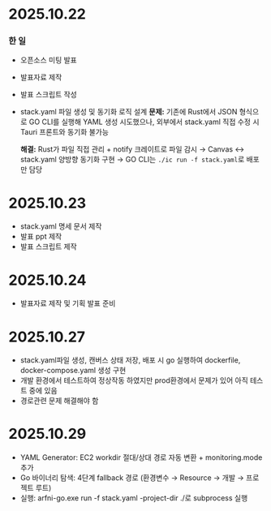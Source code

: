 # 2025.10.22

### 한 일
- 오픈소스 미팅 발표
- 발표자료 제작
- 발표 스크립트 작성
- stack.yaml 파일 생성 및 동기화 로직 설계
    **문제:** 
    기존에 Rust에서 JSON 형식으로 GO CLI를 실행해 YAML 생성 시도했으나, 
    외부에서 stack.yaml 직접 수정 시 Tauri 프론트와 동기화 불가능

    **해결:**
    Rust가 파일 직접 관리 + notify 크레이트로 파일 감시
    → Canvas ↔ stack.yaml 양방향 동기화 구현
    → GO CLI는 `./ic run -f stack.yaml`로 배포만 담당

# 2025.10.23
- stack.yaml 명세 문서 제작
- 발표 ppt 제작
- 발표 스크립트 제작

# 2025.10.24
- 발표자료 제작 및 기획 발표 준비

# 2025.10.27
- stack.yaml파일 생성, 캔버스 상태 저장, 배포 시 go 실행하여 dockerfile, docker-compose.yaml 생성 구현
- 개발 환경에서 테스트하여 정상작동 하였지만 prod환경에서 문제가 있어 아직 테스트 중에 있음
- 경로관련 문제 해결해야 함

# 2025.10.29
- YAML Generator: EC2 workdir 절대/상대 경로 자동 변환 + monitoring.mode 추가
- Go 바이너리 탐색: 4단계 fallback 경로 (환경변수 → Resource → 개발 → 프로젝트 루트)
- 실행: arfni-go.exe run -f stack.yaml -project-dir ./로 subprocess 실행
